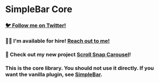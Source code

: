# SimpleBar Core

### [🐦 Follow me on Twitter!](https://twitter.com/adriendenat)

### 👨‍💻 I'm available for hire! [Reach out to me!](https://adriendenat.com/)

### 🚧 Check out my new project [Scroll Snap Carousel](https://github.com/Grsmto/scroll-snap-carousel)!

### This is the core library. You should not use it directly. If you want the vanilla plugin, see [SimpleBar](https://github.com/Grsmto/simplebar/tree/master/packages/simplebar).
